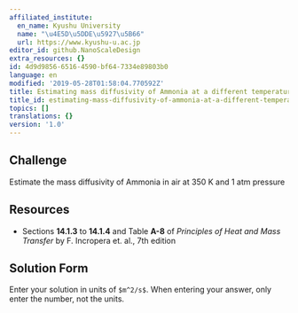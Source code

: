 ```yaml
---
affiliated_institute:
  en_name: Kyushu University
  name: "\u4E5D\u5DDE\u5927\u5B66"
  url: https://www.kyushu-u.ac.jp
editor_id: github.NanoScaleDesign
extra_resources: {}
id: 4d9d9856-6516-4590-bf64-7334e89803b0
language: en
modified: '2019-05-28T01:58:04.770592Z'
title: Estimating mass diffusivity of Ammonia at a different temperature
title_id: estimating-mass-diffusivity-of-ammonia-at-a-different-temperature
topics: []
translations: {}
version: '1.0'
---
```


## Challenge
Estimate the mass diffusivity of Ammonia in air at 350 K and 1 atm pressure

## Resources

- Sections **14.1.3** to **14.1.4** and Table **A-8** of *Principles of Heat and Mass Transfer* by F. Incropera et. al., 7th edition

## Solution Form
Enter your solution in units of `$m^2/s$`.
When entering your answer, only enter the number, not the units.
